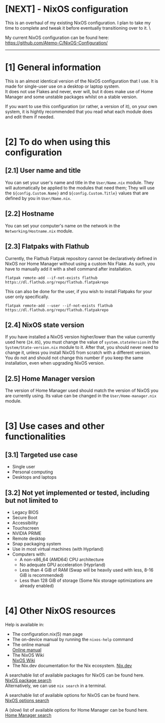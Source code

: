 # \[NEXT\] - NixOS configuration
This is an overhaul of my existing NixOS configuration. I plan to take my time to complete and tweak it before eventually transitioning over to it. \

My current NixOS configuration can be found here: \
https://github.com/Atemo-C/NixOS-Configuration/

---

# [1] General information
This is an almost identical version of the NixOS configuration that I use. It is made for single-user use on a desktop or laptop system. \
It does not use Flakes and never, ever will, but it does make use of Home Manager and some unstable packages whilst on a stable version.

If you want to use this configuration (or rather, a version of it), on your own system, it is hightly recommended that you read what each module does and edit them if needed. \
&nbsp;
# [2] To do when using this configuration

## [2.1] User name and title
You can set your user's name and title in the `User/Name.nix` module. They will automatically be applied to the modules that need them; They will use the `${config.Custom.Name}` and `${config.Custom.Title}` values that are defined by you in `User/Name.nix`.

## [2.2] Hostname
You can set your computer's name on the network in the `Networking/Hostname.nix` module.

## [2.3] Flatpaks with Flathub
Currently, the Flathub Flatpak repository cannot be declaratively defined in NixOS nor Home Manager without using a custom Nix Flake. As such, you have to manually add it with a shell command after installation.
```shell
flatpak remote-add --if-not-exists flathub https://dl.flathub.org/repo/flathub.flatpakrepo
```
This can also be done for the user, if you wish to install Flatpaks for your user only specifically.
```shell
flatpak remote-add --user --if-not-exists flathub https://dl.flathub.org/repo/flathub.flatpakrepo
```

## [2.4] NixOS state version
If you have installed a NixOS version higher/lower than the value currently used here (`24.05`), you must change the value of `system.stateVersion` in the `System/State-version.nix` module to it. After that, you should never need to change it, unless you install NixOS from scratch with a different version. You do not and should not change this number if you keep the same installation, even when upgrading NixOS version.

## [2.5] Home Manager version
The version of Home Manager used should match the version of NixOS you are currently using. Its value can be changed in the `User/Home-manager.nix` module. \
&nbsp;
# [3] Use cases and other functionalities

## [3.1] Targeted use case
- Single user
- Personal computing
- Desktops and laptops

## [3.2] Not yet implemented or tested, including but not limited to
- Legacy BIOS
- Secure Boot
- Accessibility
- Touchscreen
- NVIDIA PRIME
- Remote desktop
- Snap packaging system
- Use in most virtual machines (with Hyprland)
- Computers with:
	- A non-x86_64 (AMD64) CPU architecture
	- No adequate GPU acceleration (Hyprland)
	- Less than 4 GiB of RAM (Swap will be heavily used with less, 8-16 GiB is recommended)
	- Less than 128 GiB of storage (Some Nix storage optimizations are already enabled) \
&nbsp;

# [4] Other NixOS resources
Help is available in:
- The configuration.nix(5) man page
- The on-device manual by running the `nixos-help` command
- The online manual \
	[Online manual](https://nixos.org/manual/nixos/stable/index.html)
- The NixOS Wiki \
  	[NixOS Wiki](https://wiki.nixos.org)
- The Nix.dev documentation for the Nix ecosystem.
	[Nix.dev](https://nix.dev/)

A searchable list of available packages for NixOS can be found here. \
[NixOS package search](https://search.nixos.org/packages) \
Alternatively, we can use `nix search` in a terminal.

A searchable list of available options for NixOS can be found here. \
[NixOS options search](https://search.nixos.org/options)

A (slow) list of available options for Home Manager can be found here. \
[Home Manager search](https://nix-community.github.io/home-manager/options.xhtml)
